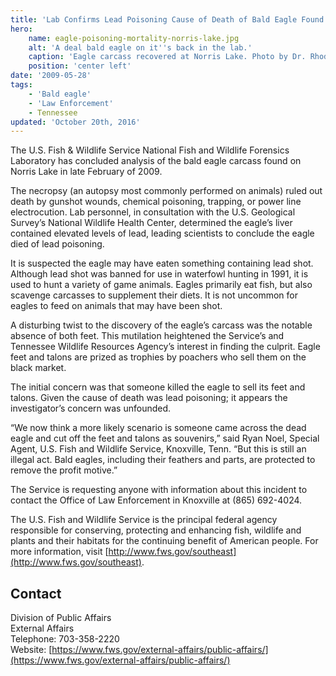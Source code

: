 ```yaml
---
title: 'Lab Confirms Lead Poisoning Cause of Death of Bald Eagle Found at Norris Lake'
hero:
    name: eagle-poisoning-mortality-norris-lake.jpg
    alt: 'A deal bald eagle on it''s back in the lab.'
    caption: 'Eagle carcass recovered at Norris Lake. Photo by Dr. Rhoda M. Ralston, DVM, Senior Veterinary Medical Examiner.'
    position: 'center left'
date: '2009-05-28'
tags:
    - 'Bald eagle'
    - 'Law Enforcement'
    - Tennessee
updated: 'October 20th, 2016'
---
```


The U.S. Fish & Wildlife Service National Fish and Wildlife Forensics Laboratory has concluded analysis of the bald eagle carcass found on Norris Lake in late February of 2009.

The necropsy (an autopsy most commonly performed on animals) ruled out death by gunshot wounds, chemical poisoning, trapping, or power line electrocution. Lab personnel, in consultation with the U.S. Geological Survey’s National Wildlife Health Center, determined the eagle’s liver contained elevated levels of lead, leading scientists to conclude the eagle died of lead poisoning.

It is suspected the eagle may have eaten something containing lead shot. Although lead shot was banned for use in waterfowl hunting in 1991, it is used to hunt a variety of game animals. Eagles primarily eat fish, but also scavenge carcasses to supplement their diets. It is not uncommon for eagles to feed on animals that may have been shot.

A disturbing twist to the discovery of the eagle’s carcass was the notable absence of both feet. This mutilation heightened the Service’s and Tennessee Wildlife Resources Agency’s interest in finding the culprit. Eagle feet and talons are prized as trophies by poachers who sell them on the black market.

The initial concern was that someone killed the eagle to sell its feet and talons. Given the cause of death was lead poisoning; it appears the investigator’s concern was unfounded.

“We now think a more likely scenario is someone came across the dead eagle and cut off the feet and talons as souvenirs,” said Ryan Noel, Special Agent, U.S. Fish and Wildlife Service, Knoxville, Tenn. “But this is still an illegal act. Bald eagles, including their feathers and parts, are protected to remove the profit motive.”

The Service is requesting anyone with information about this incident to contact the Office of Law Enforcement in Knoxville at (865) 692-4024.

The U.S. Fish and Wildlife Service is the principal federal agency responsible for conserving, protecting and enhancing fish, wildlife and plants and their habitats for the continuing benefit of American people. For more information, visit [http://www.fws.gov/southeast](http://www.fws.gov/southeast).

## Contact

Division of Public Affairs  
External Affairs  
Telephone: 703-358-2220  
Website: [https://www.fws.gov/external-affairs/public-affairs/](https://www.fws.gov/external-affairs/public-affairs/)
